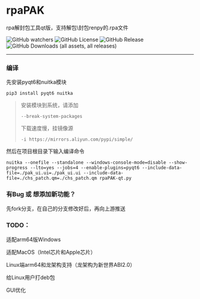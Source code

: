 # rpaPAK

rpa解封包工具qt版，支持解包\封包renpy的.rpa文件

![GitHub watchers](https://img.shields.io/github/watchers/kota-rina3/rpaPAK-qt)   ![GitHub License](https://img.shields.io/github/license/kota-rina3/rpaPAK-qt)   ![GitHub Release](https://img.shields.io/github/v/release/kota-rina3/rpaPAK-qt)   ![GitHub Downloads (all assets, all releases)](https://img.shields.io/github/downloads/kota-rina3/rpaPAK-qt/total)


------------

### 编译


先安装pyqt6和nuitka模块

`pip3 install pyqt6 nuitka`
> 安装模块到系统，请添加
> 
> `--break-system-packages`
> 
>下载速度慢，挂镜像源
> 
>`-i https://mirrors.aliyun.com/pypi/simple/`

然后在项目根目录下输入编译命令

`nuitka --onefile --standalone --windows-console-mode=disable --show-progress --lto=yes --jobs=4 --enable-plugins=pyqt6 --include-data-file=./pak_ui.ui=./pak_ui.ui --include-data-file=./chs_patch.qm=./chs_patch.qm rpaPAK-qt.py`

### 有Bug 或 想添加新功能？

先fork分支，在自己的分支修改好后，再向上游推送

### TODO：

适配arm64版Windows

适配MacOS（Intel芯片和Apple芯片）

Linux端arm64和龙架构支持（龙架构为新世界ABI2.0）

给Linux用户打deb包

GUI优化
